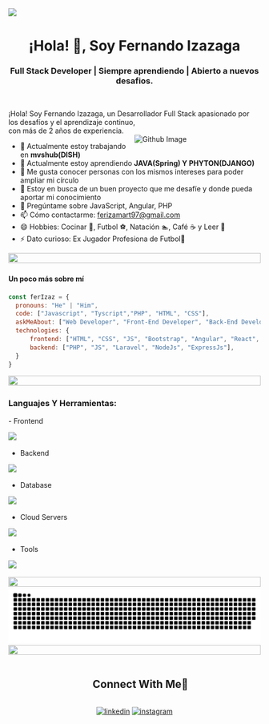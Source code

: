 
<img src="https://github.com/sourabmaity/sourabmaity/blob/main/header_.png" >
<h1 align="center">¡Hola! 👋, Soy Fernando Izazaga</h1>
<h3 align="center">Full Stack Developer | Siempre aprendiendo | Abierto a nuevos desafios.</h3>

<br>

¡Hola! Soy Fernando Izazaga, un Desarrollador Full Stack apasionado por los desafíos y el aprendizaje continuo,
<br>
con más de 2 años de experiencia.
<br>
<img width="50%" align="right" alt="Github Image" src="https://raw.githubusercontent.com/onimur/.github/master/.resources/git-header.svg" />
- 🔭 Actualmente estoy trabajando en **mvshub(DISH)**
- 🌱 Actualmente estoy aprendiendo **JAVA(Spring) Y PHYTON(DJANGO)**
- 👯 Me gusta conocer personas con los mismos intereses para poder ampliar mi círculo
- 🤔 Estoy en busca de un buen proyecto que me desafíe y donde pueda aportar mi conocimiento
- 💬 Pregúntame sobre JavaScript, Angular, PHP
- 📫 Cómo contactarme: [ferizamart97@gmail.com](mailto:ferizamart97@gmail.com)
- 😄 Hobbies: Cocinar 🍝, Futbol ⚽, Natación 🏊, Café 	☕ y Leer 📖
- ⚡ Dato curioso: Ex Jugador Profesiona de Futbol🌈
 
<img src="https://i.imgur.com/dBaSKWF.gif" height="20" width="100%">

#### Un poco más sobre mí
```javascript
const ferIzaz = {
  pronouns: "He" | "Him",
  code: ["Javascript", "Tyscript","PHP", "HTML", "CSS"],
  askMeAbout: ["Web Developer", "Front-End Developer", "Back-End Developer"],
  technologies: {
      frontend: ["HTML", "CSS", "JS", "Bootstrap", "Angular", "React", "Tailwind"],
      backend: ["PHP", "JS", "Laravel", "NodeJs", "ExpressJs"],
  }
}
```


<img src="https://i.imgur.com/dBaSKWF.gif" height="20" width="100%">

<h3 align="left">Languajes Y Herramientas:</h3>
- Frontend
<p align="left">
  <a href="https://skillicons.dev">
    <img src="https://skillicons.dev/icons?i=html,css,js,ts,angular,react,bootstrap,tailwind" />
  </a>
</p>

- Backend
<p align="left">
  <a href="https://skillicons.dev">
    <img src="https://skillicons.dev/icons?i=php,laravel,js,nodejs,express" />
  </a>
</p>

- Database
<p align="left">
  <a href="https://skillicons.dev">
    <img src="https://skillicons.dev/icons?i=mongodb,mysql,postgresql" />
  </a>
</p>

- Cloud Servers
<p align="left">
  <a href="https://skillicons.dev">
    <img src="https://skillicons.dev/icons?i=azure,aws,firebase" />
  </a>
</p>

- Tools
<p align="left">
  <a href="https://skillicons.dev">
    <img src="https://skillicons.dev/icons?i=git,github,docker,figma,xd,vscode,postman,linux,bash,bitbucket,jquery,netlify,notion,npm,planetscale,wordpress,yarn" />
  </a>
</p>


<img src="https://i.imgur.com/dBaSKWF.gif" height="20" width="100%">

<!--- snake -->
<div align="center">
  <img  src="https://github.com/1999AZZAR/1999AZZAR/blob/readme/resources/img/grid-snake.svg"
       alt="snake" /></a>
</div>

<img src="https://i.imgur.com/dBaSKWF.gif" height="20" width="100%">

<!-- Connect with me -->
<!--h2 without bottom border-->
<div id="user-content-toc">
  <ul align="center">
    <summary><h2 style="display: inline-block">Connect With Me🤝</h2></summary>
  </ul>
</div>

<!--icons and links-->
<p align="center">
<a href="https://www.linkedin.com/in/ferizamart/" target="_blank"><img align="center" src="https://user-images.githubusercontent.com/88904952/234979284-68c11d7f-1acc-4f0c-ac78-044e1037d7b0.png" alt="linkedin" height="50" width="50" /></a>
<a href="https://www.instagram.com/feriza_97/" target="_blank"><img align="center" src="https://user-images.githubusercontent.com/88904952/234981169-2dd1e58f-4b7e-468c-8213-034ba62156c3.png" alt="instagram" height="50" width="50" /></a>
  
</p>

